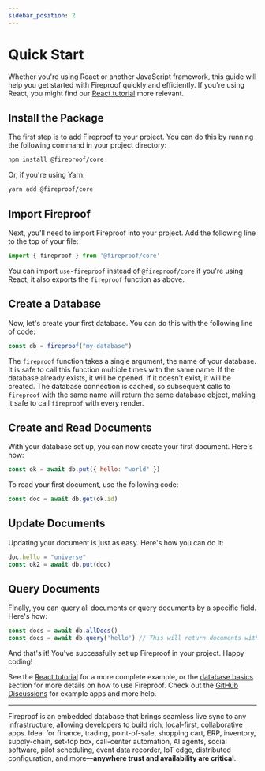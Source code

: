 ```yaml
---
sidebar_position: 2
---
```


# Quick Start

Whether you're using React or another JavaScript framework, this guide will help you get started with Fireproof quickly and efficiently. If you're using React, you might find our [React tutorial](/docs/react-tutorial) more relevant.

## Install the Package

The first step is to add Fireproof to your project. You can do this by running the following command in your project directory:

```bash
npm install @fireproof/core
```

Or, if you're using Yarn:

```bash
yarn add @fireproof/core
```

## Import Fireproof

Next, you'll need to import Fireproof into your project. Add the following line to the top of your file:

```js
import { fireproof } from '@fireproof/core'
```

You can import `use-fireproof` instead of `@fireproof/core` if you're using React, it also exports the `fireproof` function as above.

## Create a Database

Now, let's create your first database. You can do this with the following line of code:

```js
const db = fireproof("my-database")
```

The `fireproof` function takes a single argument, the name of your database. It is safe to call this function multiple times with the same name. If the database already exists, it will be opened. If it doesn't exist, it will be created. The database connection is cached, so subsequent calls to `fireproof` with the same name will return the same database object, making it safe to call `fireproof` with every render.

## Create and Read Documents

With your database set up, you can now create your first document. Here's how:

```js
const ok = await db.put({ hello: "world" })
```

To read your first document, use the following code:

```js
const doc = await db.get(ok.id)
```

## Update Documents

Updating your document is just as easy. Here's how you can do it:

```js
doc.hello = "universe"
const ok2 = await db.put(doc)
```

## Query Documents

Finally, you can query all documents or query documents by a specific field. Here's how:

```js
const docs = await db.allDocs()
const docs = await db.query('hello') // This will return documents with 'world' and 'universe'.
```

And that's it! You've successfully set up Fireproof in your project. Happy coding!

See the [React tutorial](/docs/react-tutorial) for a more complete example, or the [database basics](/docs/database-api/basics) section for more details on how to use Fireproof. Check out the [GitHub Discussions](https://github.com/fireproof-storage/fireproof/discussions) for example apps and more help.

---

Fireproof is an embedded database that brings seamless live sync to any infrastructure, allowing developers to build rich, local-first, collaborative apps. Ideal for finance, trading, point-of-sale, shopping cart, ERP, inventory, supply-chain, set-top box, call-center automation, AI agents, social software, pilot scheduling, event data recorder, IoT edge, distributed configuration, and more—**anywhere trust and availability are critical**.
